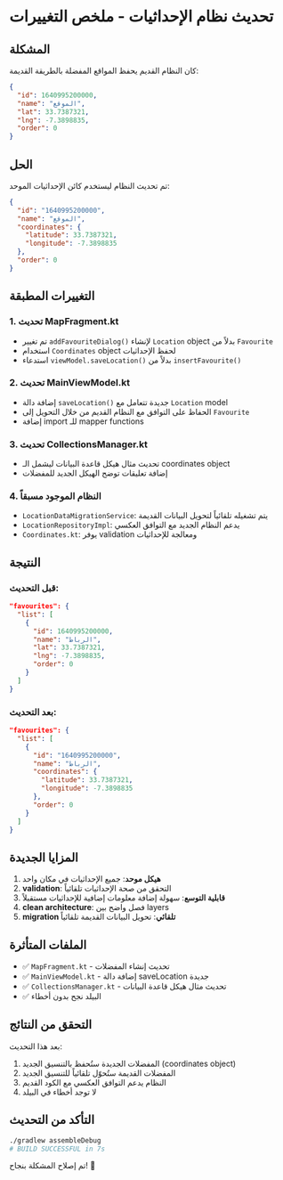# تحديث نظام الإحداثيات - ملخص التغييرات

## المشكلة
كان النظام القديم يحفظ المواقع المفضلة بالطريقة القديمة:
```json
{
  "id": 1640995200000,
  "name": "الموقع",
  "lat": 33.7387321,
  "lng": -7.3898835,
  "order": 0
}
```

## الحل
تم تحديث النظام ليستخدم كائن الإحداثيات الموحد:
```json
{
  "id": "1640995200000",
  "name": "الموقع",
  "coordinates": {
    "latitude": 33.7387321,
    "longitude": -7.3898835
  },
  "order": 0
}
```

## التغييرات المطبقة

### 1. تحديث MapFragment.kt
- تم تغيير `addFavouriteDialog()` لإنشاء `Location` object بدلاً من `Favourite`
- استخدام `Coordinates` object لحفظ الإحداثيات
- استدعاء `viewModel.saveLocation()` بدلاً من `insertFavourite()`

### 2. تحديث MainViewModel.kt
- إضافة دالة `saveLocation()` جديدة تتعامل مع `Location` model
- الحفاظ على التوافق مع النظام القديم من خلال التحويل إلى `Favourite`
- إضافة import للـ mapper functions

### 3. تحديث CollectionsManager.kt
- تحديث مثال هيكل قاعدة البيانات ليشمل الـ coordinates object
- إضافة تعليقات توضح الهيكل الجديد للمفضلات

### 4. النظام الموجود مسبقاً
- `LocationDataMigrationService`: يتم تشغيله تلقائياً لتحويل البيانات القديمة
- `LocationRepositoryImpl`: يدعم النظام الجديد مع التوافق العكسي
- `Coordinates.kt`: يوفر validation ومعالجة للإحداثيات

## النتيجة

### قبل التحديث:
```json
"favourites": {
  "list": [
    {
      "id": 1640995200000,
      "name": "الرباط",
      "lat": 33.7387321,
      "lng": -7.3898835,
      "order": 0
    }
  ]
}
```

### بعد التحديث:
```json
"favourites": {
  "list": [
    {
      "id": "1640995200000",
      "name": "الرباط",
      "coordinates": {
        "latitude": 33.7387321,
        "longitude": -7.3898835
      },
      "order": 0
    }
  ]
}
```

## المزايا الجديدة

1. **هيكل موحد**: جميع الإحداثيات في مكان واحد
2. **validation**: التحقق من صحة الإحداثيات تلقائياً
3. **قابلية التوسع**: سهولة إضافة معلومات إضافية للإحداثيات مستقبلاً
4. **clean architecture**: فصل واضح بين layers
5. **migration تلقائي**: تحويل البيانات القديمة تلقائياً

## الملفات المتأثرة

- ✅ `MapFragment.kt` - تحديث إنشاء المفضلات
- ✅ `MainViewModel.kt` - إضافة دالة saveLocation جديدة
- ✅ `CollectionsManager.kt` - تحديث مثال هيكل قاعدة البيانات
- ✅ البيلد نجح بدون أخطاء

## التحقق من النتائج

بعد هذا التحديث:
1. المفضلات الجديدة ستُحفظ بالتنسيق الجديد (coordinates object)
2. المفضلات القديمة ستُحوّل تلقائياً للتنسيق الجديد
3. النظام يدعم التوافق العكسي مع الكود القديم
4. لا توجد أخطاء في البيلد

## التأكد من التحديث
```bash
./gradlew assembleDebug
# BUILD SUCCESSFUL in 7s
```

تم إصلاح المشكلة بنجاح! 🎉
